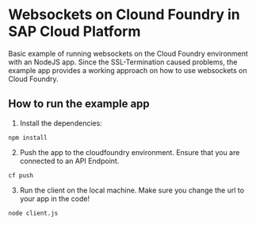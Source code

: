 # Websockets on Clound Foundry in SAP Cloud Platform
Basic example of running websockets on the Cloud Foundry  environment with an NodeJS app.
Since the SSL-Termination caused problems, the example app provides a working approach on how to use websockets on Cloud Foundry.

## How to run the example app
1. Install the dependencies:
```
npm install
```
2. Push the app to the cloudfoundry environment. Ensure that you are connected to an API Endpoint.
```
cf push
```
3. Run the client on the local machine. Make sure you change the url to your app in the code!
```
node client.js
```


